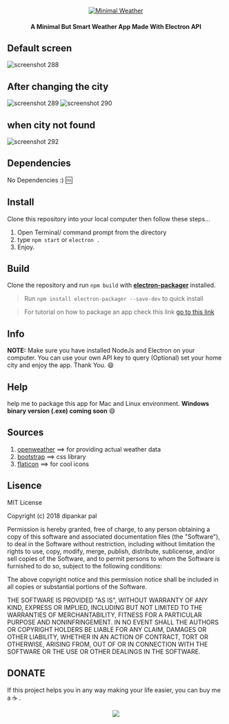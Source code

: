 <div align="center">
<p align="center"> <a href="https://github.com/deep5050/minimal-weather"><img src="https://i.imgur.com/IgEQqmi.png" title="Minimal Weather"/></a> </p>  
 
 <p align="center"> <h4 align="center">A Minimal But Smart Weather App Made With Electron API</h4></p>
</div>

## Default screen

![screenshot 288](https://user-images.githubusercontent.com/27947066/44948700-ef8d7d00-ae3f-11e8-98ee-76cca26d48c6.png)

## After changing the city

![screenshot 289](https://user-images.githubusercontent.com/27947066/44948697-ee5c5000-ae3f-11e8-833c-bcc90a8bcc12.png)
![screenshot 290](https://user-images.githubusercontent.com/27947066/44948698-eef4e680-ae3f-11e8-9abb-740eef1b27f7.png)

## when city not found

![screenshot 292](https://user-images.githubusercontent.com/27947066/44951982-cc3eee00-ae90-11e8-9066-8206c9d3dd21.png)

## Dependencies

No Dependencies :) :cool:


## Install

  
Clone this repository into your local computer then follow these steps...
1. Open Terminal/ command prompt from the directory
2. type `npm start` or `electron .` 
3. Enjoy.


## Build
Clone the repository and run `npm build` with [**electron-packager**](https://github.com/electron-userland/electron-packager "electron-packager repo") installed.

> Run `npm install electron-packager --save-dev` to quick install

> For tutorial on how to package an app check this link [go to this link ](https://www.christianengvall.se/electron-packager-tutorial/)

## Info
**NOTE:** Make sure you have installed NodeJs and Electron on your computer.
You can use your own API key to query (Optional)
set your home city and enjoy the app.
Thank You. :smile:

## Help
help me to package this app for Mac and Linux environment.
**Windows binary version (.exe) coming soon** :smile:

## Sources
1. [openweather](https://openweathermap.org/ "openweather") ==> for providing actual weather data
2. [bootstrap](https://getbootstrap.com/ "bootstrap")       ==> css library
3. [flaticon](https://www.flaticon.com/ "flaticon")         ==> for cool icons

## Lisence
MIT License

Copyright (c) 2018 dipankar pal

Permission is hereby granted, free of charge, to any person obtaining a copy
of this software and associated documentation files (the "Software"), to deal
in the Software without restriction, including without limitation the rights
to use, copy, modify, merge, publish, distribute, sublicense, and/or sell
copies of the Software, and to permit persons to whom the Software is
furnished to do so, subject to the following conditions:

The above copyright notice and this permission notice shall be included in all
copies or substantial portions of the Software.

THE SOFTWARE IS PROVIDED "AS IS", WITHOUT WARRANTY OF ANY KIND, EXPRESS OR
IMPLIED, INCLUDING BUT NOT LIMITED TO THE WARRANTIES OF MERCHANTABILITY,
FITNESS FOR A PARTICULAR PURPOSE AND NONINFRINGEMENT. IN NO EVENT SHALL THE
AUTHORS OR COPYRIGHT HOLDERS BE LIABLE FOR ANY CLAIM, DAMAGES OR OTHER
LIABILITY, WHETHER IN AN ACTION OF CONTRACT, TORT OR OTHERWISE, ARISING FROM,
OUT OF OR IN CONNECTION WITH THE SOFTWARE OR THE USE OR OTHER DEALINGS IN THE
SOFTWARE.

## DONATE
If this project helps you in any way making your life easier, you can buy me a :coffee: .
<p align="center">  
  <a href="https://www.paypal.me/deep5050" alt="Paypal"><img src="https://www.paypalobjects.com/en_US/i/btn/btn_donateCC_LG.gif" /></a>
</p>
